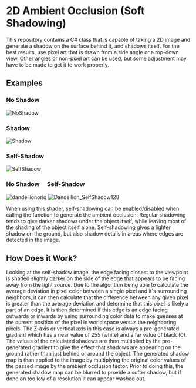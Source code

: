 # 2D Ambient Occlusion (Soft Shadowing)
This repository contains a C# class that is capable of taking a 2D image
and generate a shadow on the surface behind it, and shadows itself.
For the best results, use pixel art that is drawn from a side angle
or a top-down view. Other angles or non-pixel art can be used, but
some adjustment may have to be made to get it to work properly.

## Examples
### No Shadow
![NoShadow](https://github.com/STOL4S/2D-Ambient-Occlusion/assets/138336394/9468ec4b-73bf-4b2a-9f07-495e4c9d8093)
### Shadow
![Shadow](https://github.com/STOL4S/2D-Ambient-Occlusion/assets/138336394/9b7c6665-763d-452b-99ad-6d4f42fdf6ff)
### Self-Shadow
![SelfShadow](https://github.com/STOL4S/2D-Ambient-Occlusion/assets/138336394/d055e811-092a-43b4-b148-f8d767ac9599)
### No Shadow&emsp;&nbsp;Self-Shadow
![dandellionorig](https://github.com/STOL4S/2D-Ambient-Occlusion/assets/138336394/7ac41412-bf5d-412e-9b01-c737e4a277bf)
![Dandellion_SelfShadow128](https://github.com/STOL4S/2D-Ambient-Occlusion/assets/138336394/cde10a34-afce-4982-b432-5ee2bbb3ab83)

When using this shader, self-shadowing can be enabled/disabled when calling the function to generate the ambient occlusion.
Regular shadowing tends to give darker shadows under the object itself, while leaving most of the shading of the object itself
alone. Self-shadowing gives a lighter shadow on the ground, but also shadow details in areas where edges are detected in the image.

## How Does it Work?
Looking at the self-shadow image, the edge facing closest to the viewpoint is shaded slightly darker on the side of the edge that appears
to be facing away from the light source. Due to the algorithm being able to calculate the average deviation in pixel color between a single pixel
and it's surrounding neighbors, it can then calculate that the difference between any given pixel is greater than the average deviation and determine
that this pixel is likely a part of an edge. It is then determined if this edge is an edge facing outwards or inwards by using surrounding color data
to make guesses at the current position of the pixel in world space versus the neighboring pixels. The Z-axis or vertical axis in this case is always a
pre-generated gradient which has a near value of 255 (white) and a far value of black (0). The values of the calculated shadows are then multiplied by the
pre-generated gradient to give the effect that shadows are appearing on the ground rather than just behind or around the object. The generated shadow map
is than applied to the image by multiplying the original color values of the passed image by the ambient occlusion factor. Prior to doing this, the generated
shadow map can be blurred to provide a softer shadow, but if done on too low of a resolution it can appear washed out.
